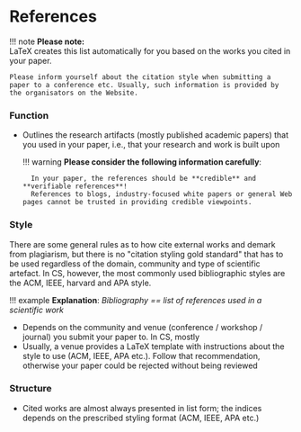 # References

!!! note
    **Please note:**  
    LaTeX creates this list automatically for you based on the works you cited in your paper.

    Please inform yourself about the citation style when submitting a paper to a conference etc. Usually, such information is provided by the organisators on the Website.

### Function

* Outlines the research artifacts (mostly published academic papers) that you used in your paper, i.e., that your research and work is built upon

    !!! warning 
        **Please consider the following information carefully**:
        
        In your paper, the references should be **credible** and **verifiable references**!  
        References to blogs, industry-focused white papers or general Web pages cannot be trusted in providing credible viewpoints.


### Style

There are some general rules as to how cite external works and demark from plagiarism, but there is no "citation styling gold standard" that has to be used regardless of the domain, community and type of scientific artefact. 
In CS, however, the most commonly used bibliographic styles are the ACM, IEEE, harvard and APA style.

!!! example
    **Explanation**: *Bibliography == list of references used in a scientific work*

* Depends on the community and venue (conference / workshop / journal) you submit your paper to. In CS, mostly 
* Usually, a venue provides a LaTeX template with instructions about the style to use (ACM, IEEE, APA etc.). Follow that recommendation, otherwise your paper could be rejected without being reviewed

### Structure

* Cited works are almost always presented in list form; the indices depends on the prescribed styling format (ACM, IEEE, APA etc.)

